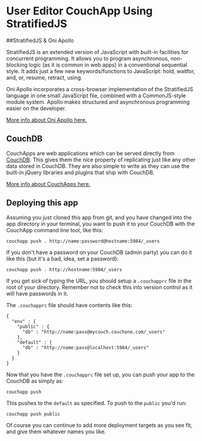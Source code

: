 # User Editor CouchApp Using StratifiedJS

##StratifiedJS & Oni Apollo

StratifiedJS is an extended version of JavaScript with built-in facilities for concurrent programming.
It allows you to program asynchronous, non-blocking logic (as it is common in web apps) in a conventional sequential style. It adds just a few new keywords/functions to JavaScript: hold, waitfor, and, or, resume, retract, using.

Oni Apollo incorporates a cross-browser implementation of the StratifiedJS language in one small JavaScript file, combined with a CommonJS-style module system. Apollo makes structured and asynchronous programming easier on the developer.

[More info about Oni Apollo here.](http://onilabs.com/docs)


## CouchDB

CouchApps are web applications which can be served directly from [CouchDB](http://couchdb.apache.org). This gives them the nice property of replicating just like any other data stored in CouchDB. They are also simple to write as they can use the built-in jQuery libraries and plugins that ship with CouchDB.

[More info about CouchApps here.](http://couchapp.org)

## Deploying this app

Assuming you just cloned this app from git, and you have changed into the app directory in your terminal, you want to push it to your CouchDB with the CouchApp command line tool, like this:

    couchapp push . http://name:password@hostname:5984/_users

If you don't have a password on your CouchDB (admin party) you can do it like this (but it's a bad, idea, set a password):

    couchapp push . http://hostname:5984/_users

If you get sick of typing the URL, you should setup a `.couchapprc` file in the root of your directory. Remember not to check this into version control as it will have passwords in it.

The `.couchapprc` file should have contents like this:

    {
      "env" : {
        "public" : {
          "db" : "http://name:pass@mycouch.couchone.com/_users"
        },
        "default" : {
          "db" : "http://name:pass@localhost:5984/_users"
        }
      }
    }

Now that you have the `.couchapprc` file set up, you can push your app to the CouchDB as simply as:

    couchapp push

This pushes to the `default` as specified. To push to the `public` you'd run:

    couchapp push public

Of course you can continue to add more deployment targets as you see fit, and give them whatever names you like.
